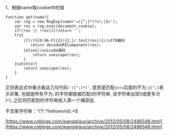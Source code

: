 1、根据name取cookie中的值

```
function get(name){
    var reg = new RegExp(name+'=([^;]*)?s(;|$)');
    var res = reg.exec(document.cookie);
    if(!res || !res[1])return '';
    try{
        if(/(%[0-9A-F]{2}){2,}/.test(res)){//utf8编码
           return decodeURIComponent(res);
        }else{//unicode编码
            return unescape(res);
        }            
    }catch(e){
        return unescape(res);
    }
}
```

正则表达式中重点看这几句代码:`'([^;]*)'`, 意思是匹配`str=`后面的不为`;`\(`[^;]`表示非集, 也就是所有不为`;`的字符都能被匹配\)的字符串, 该字符串出现0或更多次\(`*`\), 之后将匹配到的字符串放入第一个捕获组.

不含某字符串：^\(?!.\*helloworld\).\*$

[https://www.cnblogs.com/wangqiguo/archive/2012/05/08/2486548.html](https://www.cnblogs.com/wangqiguo/archive/2012/05/08/2486548.html)

